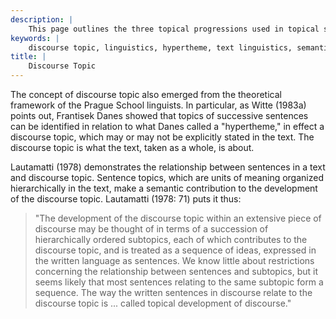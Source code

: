 ```yaml
---
description: |
	This page outlines the three topical progressions used in topical structure analysis: parallel progession, sequential progression, and extended parallel progression.
keywords: |
	discourse topic, linguistics, hypertheme, text linguistics, semantics
title: |
	Discourse Topic
---
```




The concept of discourse topic also emerged from the theoretical
framework of the Prague School linguists. In particular, as Witte
(1983a) points out, Frantisek Danes showed that topics of successive
sentences can be identified in relation to what Danes called a
"hypertheme," in effect a discourse topic, which may or may not be
explicitly stated in the text. The discourse topic is what the text,
taken as a whole, is about.

Lautamatti (1978) demonstrates the relationship between sentences in a
text and discourse topic. Sentence topics, which are units of meaning
organized hierarchically in the text, make a semantic contribution to
the development of the discourse topic. Lautamatti (1978: 71) puts it
thus:

 >"The development of the discourse topic within an extensive piece of
 discourse may be thought of in terms of a succession of hierarchically
 ordered subtopics, each of which contributes to the discourse topic,
 and is treated as a sequence of ideas, expressed in the written
 language as sentences. We know little about restrictions concerning
 the relationship between sentences and subtopics, but it seems likely
 that most sentences relating to the same subtopic form a sequence. The
 way the written sentences in discourse relate to the discourse topic
 is ... called topical development of discourse."



